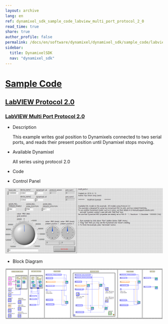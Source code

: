 ```yaml
---
layout: archive
lang: en
ref: dynamixel_sdk_sample_code_labview_multi_port_protocol_2_0
read_time: true
share: true
author_profile: false
permalink: /docs/en/software/dynamixel/dynamixel_sdk/sample_code/labview_multi_port_protocol_2_0/
sidebar:
  title: DynamixelSDK
  nav: "dynamixel_sdk"
---
```


<div style="counter-reset: h1 3"></div>
<div style="counter-reset: h2 21"></div>
<div style="counter-reset: h3 1"></div>

# [Sample Code](#sample-code)

## [LabVIEW Protocol 2.0](#labview-protocol-20)

### [LabVIEW Multi Port Protocol 2.0](#labview-multi-port-protocol-20)

- Description

  This example writes goal position to Dynamixels connected to two serial ports, and reads their present position until Dynamixel stops moving.

- Available Dynamixel

  All series using protocol 2.0

- Code

- Control Panel

![](/assets/images/sw/sdk/dynamixel_sdk/library_setup/labview/windows/sample_code/multi_port2/multi_port2.png)

- Block Diagram

![](/assets/images/sw/sdk/dynamixel_sdk/library_setup/labview/windows/sample_code/multi_port2/block_diagram.png)
